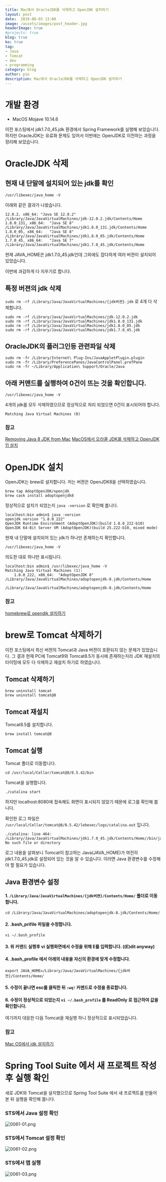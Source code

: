 ```yaml
---
title: Mac에서 OracleJDK를 삭제하고 OpenJDK 설치하기
layout: post
date:  2019-08-03 13:00
image: /assets/images/post_header.jpg
headerImage: true
#projects: true
blog: true
ko: true
tag:
- Java
- Tomcat
- dev
- programming
category: blog
author: pie
description: Mac에서 OracleJDK를 삭제하고 OpenJDK 설치하기
---
```


# 개발 환경
- MacOS Mojave 10.14.6

이전 포스팅에서 jdk1.7.0_45.jdk 환경에서 Spring Framework를 실행해 보았습니다. 하지만 OracleJDK는 유료화 문제도 있어서 이번에는 OpenJDK로 이전하는 과정을 정리해 보았습니다.

# OracleJDK 삭제
## 현재 내 단말에 설치되어 있는 jdk를 확인
```
/usr/libexec/java_home -V
```

아래와 같은 결과가 나왔습니다.
```
12.0.2, x86_64:	"Java SE 12.0.2"	/Library/Java/JavaVirtualMachines/jdk-12.0.2.jdk/Contents/Home
1.8.0_131, x86_64:	"Java SE 8"	/Library/Java/JavaVirtualMachines/jdk1.8.0_131.jdk/Contents/Home
1.8.0_05, x86_64:	"Java SE 8"	/Library/Java/JavaVirtualMachines/jdk1.8.0_05.jdk/Contents/Home
1.7.0_45, x86_64:	"Java SE 7"	/Library/Java/JavaVirtualMachines/jdk1.7.0_45.jdk/Contents/Home
```
현재 JAVA_HOME은 jdk1.7.0_45.jdk인데 그외에도 잡다하게 여러 버젼이 설치되어 있었습니다.

이번에 과감하게 다 지우기로 합니다.

## 특정 버젼의 jdk 삭제
```sudo rm -rf /Library/Java/JavaVirtualMachines/{jdk버젼}.jdk``` 로 4개 다 삭제합니다.
```
sudo rm -rf /Library/Java/JavaVirtualMachines/jdk-12.0.2.jdk
sudo rm -rf /Library/Java/JavaVirtualMachines/jdk1.8.0_131.jdk
sudo rm -rf /Library/Java/JavaVirtualMachines/jdk1.8.0_05.jdk
sudo rm -rf /Library/Java/JavaVirtualMachines/jdk1.7.0_45.jdk
```

## OracleJDK의 플러그인등 관련파일 삭제
```
sudo rm -fr /Library/Internet\ Plug-Ins/JavaAppletPlugin.plugin 
sudo rm -fr /Library/PreferencePanes/JavaControlPanel.prefPane 
sudo rm -fr ~/Library/Application\ Support/Oracle/Java
```

## 아래 커맨드를 실행하여 0건이 뜨는 것을 확인합니다.
```
/usr/libexec/java_home -V
```

4개의 jdk를 모두 삭제하였으므로 정상적으로 처리 되었으면 0건이 표시되어야 합니다.
```
Matching Java Virtual Machines (0)
```

### 참고
[Removing Java 8 JDK from Mac](https://stackoverflow.com/questions/19039752/removing-java-8-jdk-from-mac)
[MacOS에서 오라클 JDK를 삭제하고 OpenJDK 11 설치](https://velog.io/@jsoh/%EC%98%A4%EB%9D%BC%ED%81%B4-JDK%EB%A5%BC-%EC%82%AD%EC%A0%9C%ED%95%98%EA%B3%A0-OpenJDK-11-%EC%84%A4%EC%B9%98)

# OpenJDK 설치
OpenJDK는 brew로 설치합니다. 저는 버젼은 OpenJDK8을 선택하였습니다.
```
brew tap AdoptOpenJDK/openjdk
brew cask install adoptopenjdk8
```

정상적으로 설치가 되었는지 ```java -version``` 로 확인해 봅니다.
```
localhost:bin admin$ java -version
openjdk version "1.8.0_222"
OpenJDK Runtime Environment (AdoptOpenJDK)(build 1.8.0_222-b10)
OpenJDK 64-Bit Server VM (AdoptOpenJDK)(build 25.222-b10, mixed mode)
```

현재 내 단말에 설치되어 있는 jdk가 하나만 존재하는지 확인합니다.
```
/usr/libexec/java_home -V
```

의도한 대로 하나만 표시됩니다.
```
localhost:bin admin$ /usr/libexec/java_home -V
Matching Java Virtual Machines (1):
    1.8.0_222, x86_64:	"AdoptOpenJDK 8"	/Library/Java/JavaVirtualMachines/adoptopenjdk-8.jdk/Contents/Home

/Library/Java/JavaVirtualMachines/adoptopenjdk-8.jdk/Contents/Home
```

### 참고
[homebrew로 opendjk 설치하기](https://findstar.pe.kr/2019/01/20/install-openjdk-by-homebrew/)

# brew로 Tomcat 삭제하기

이전 포스팅에서 최신 버젼의 Tomcat과 Java 버젼이 호환되지 않는 문제가 있었습니다. 그 결과 현재 PC에 Tomcat9와 Tomcat8.5가 동시에 존재하는지라 JDK 재설치의 타이밍에 모두 다 삭제하고 재설치 하기로 하였습니다.

## Tomcat 삭제하기
```
brew uninstall tomcat
brew uninstall tomcat@8
```

## Tomcat 재설치
Tomcat8.5를 설치합니다.
```
brew install tomcat@8
```

## Tomcat 실행
Tomcat 폴더로 이동합니다.
```
cd /usr/local/Cellar/tomcat@8/8.5.42/bin
```
Tomcat을 실행합니다.
```
./catalina start
```

하지만 localhost:8080에 접속해도 화면이 표시되지 않았기 때문에 로그를 확인해 봅니다.

확인한 로그 파일은 ```/usr/local/Cellar/tomcat@8/8.5.42/lebexec/logs/catalina.out``` 입니다.
```
./catalina: line 464: /Library/Java/JavaVirtualMachines/jdk1.7.0_45.jdk/Contents/Home//bin/java: No such file or directory
```
로그 내용을 살펴보니 Tomcat이 참고하는 Java(JAVA_HOME)가 여전히 jdk1.7.0_45.jdk로 설정되어 있는 것을 알 수 있습니다. 이러면 Java 환경변수를 수정해야 할 필요가 있습니다.

## Java 환경변수 설정

#### 1. ```/Library/Java/JavaVirtualMachines/{jdk버젼}/Contents/Home/``` 폴더로 이동합니다.
```
cd /Library/Java/JavaVirtualMachines/adoptopenjdk-8.jdk/Contents/Home/
```

#### 2. .bash_prifile 파일을 수정합니다.
```
vi ~/.bash_profile
```
#### 3. 위 커맨드 실행후 vi 실행화면에서 수정을 위해 E를 입력합니다. ((E)dit anyway)

#### 4. .bash_profile 에서 아래의 내용을 자신의 환경에 맞게 수정합니다.
```
export JAVA_HOME=/Library/Java/JavaVirtualMachines/{jdk버젼}/Contents/Home/
```

#### 5. 수정이 끝나면 esc를 클릭한 뒤 ```:wq!``` 커멘드로 수정을 종료합니다.

#### 6. 수정이 정상적으로 되었는지 ```vi ~/.bash_profile``` 를 ReadOnly 로 접근하여 값을 확인합니다.
여기까지 대응한 다음 Tomcat을 재실행 하니 정상적으로 표시되었습니다. 

### 참고
[Mac OS에서 jdk 설치하기](https://aileen93.tistory.com/43)

# Spring Tool Suite 에서 새 프로젝트 작성 후 실행 확인

새로 JDK와 Tomcat을 설치했으므로 Spring Tool Suite 에서 새 프로젝트를 만들어 본 뒤 실행을 확인해 봅니다.

### STS에서 Java 설정 확인
![0061-01.png](/assets/images/post/0061-01.png)

### STS에서 Tomcat 설정 확인
![0061-02.png](/assets/images/post/0061-02.png)

### STS에서 앱 실행
![0061-03.png](/assets/images/post/0061-03.png)

